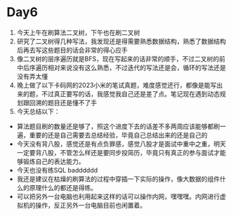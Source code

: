 # Day6

1. 今天上午在刷算法二叉树，下午也在刷二叉树
2. 研究了二叉树得几种写法，我发现还是得需要熟悉数据结构，熟悉了数据结构后再去写这些题目的话会非常的得心应手
3. 像二叉树的层序遍历就是BFS，现在写起来的话非常的顺手，不过二叉树的前中后序遍历相对来说没有这么熟悉，不过迭代的写法还是会，循环的写法还是没有弄太懂
4. 晚上做了以下卡码网的2023小米的笔试真题，难度感觉还行，都像是能写出来的题，不过真正要写的话，我感觉我自己还是差了点。笔记现在遇到动态规划跟回溯的题目还是懂不了手
5. 今天总结以下：
- 算法题目刷的数量还是够了，照这个进度下去的话差不多两周应该能够都刷一遍，重要的还是自己需要去总结经验，毕竟自己总结出来的还是自己的
- 今天没有背八股，感觉还是有点负罪感，感觉八股才是面试中重中之重，明天一定要背八股，不管怎么样还是要同步投简历，毕竟只有真正的参与面试才能够锻炼自己的表达能力。
- 今天也没有练SQL badddddd
- 我还是建议在枯燥的刷算法的过程中穿插一下实际的操作，像大数据的组件什么的原理什么的都还是得练。
- 可以把另外一台电脑也利用起来这样的话可以操作内网，嘿嘿嘿。内网进行虚拟机的操作，反正另外一台电脑目前也闲置着。